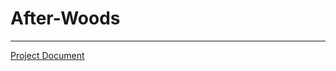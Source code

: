 # After-Woods
 -------
[Project Document](https://github.com/SerpentSnek/After-Woods/blob/main/ProjectDocument.md)
